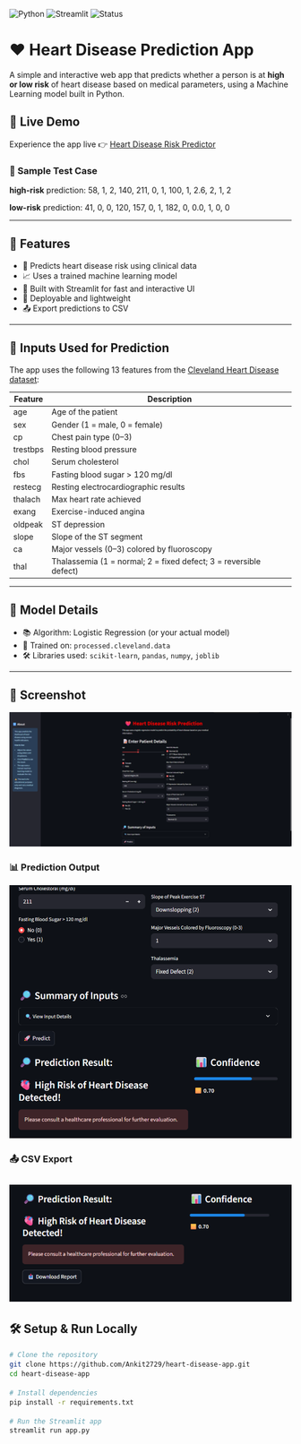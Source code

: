 ![Python](https://img.shields.io/badge/Python-3.10-blue.svg)
![Streamlit](https://img.shields.io/badge/Built%20with-Streamlit-ff69b4.svg)
![Status](https://img.shields.io/badge/Status-Deployed-brightgreen)


# ❤️ Heart Disease Prediction App

A simple and interactive web app that predicts whether a person is at **high or low risk** of heart disease based on medical parameters, using a Machine Learning model built in Python.
## 🚀 Live Demo

Experience the app live 👉 [Heart Disease Risk Predictor](https://heart-disease-app-9tjbz6xoedfgzqbrjaekgs.streamlit.app/)

### 🧪 Sample Test Case

**high-risk** prediction:
58, 1, 2, 140, 211, 0, 1, 100, 1, 2.6, 2, 1, 2

**low-risk** prediction:
41, 0, 0, 120, 157, 0, 1, 182, 0, 0.0, 1, 0, 0

---

## 🚀 Features

- 🔢 Predicts heart disease risk using clinical data
- 📈 Uses a trained machine learning model
- 🧠 Built with Streamlit for fast and interactive UI
- 💾 Deployable and lightweight
- 📤 Export predictions to CSV

---

## 🧪 Inputs Used for Prediction

The app uses the following 13 features from the [Cleveland Heart Disease dataset](https://archive.ics.uci.edu/ml/datasets/heart+Disease):

| Feature | Description |
|--------|-------------|
| age | Age of the patient |
| sex | Gender (1 = male, 0 = female) |
| cp | Chest pain type (0–3) |
| trestbps | Resting blood pressure |
| chol | Serum cholesterol |
| fbs | Fasting blood sugar > 120 mg/dl |
| restecg | Resting electrocardiographic results |
| thalach | Max heart rate achieved |
| exang | Exercise-induced angina |
| oldpeak | ST depression |
| slope | Slope of the ST segment |
| ca | Major vessels (0–3) colored by fluoroscopy |
| thal | Thalassemia (1 = normal; 2 = fixed defect; 3 = reversible defect) |

---

## 🤖 Model Details

- 📚 Algorithm: Logistic Regression (or your actual model)
- 🧠 Trained on: `processed.cleveland.data`
- 🛠 Libraries used: `scikit-learn`, `pandas`, `numpy`, `joblib`

---

## 📸 Screenshot

![App Screenshot](s_lit.png) 
### 📊 Prediction Output
![Prediction Result](s_lit2.png)

### 📤 CSV Export
![Export Button](s_lit4.png)
---

## 🛠 Setup & Run Locally

```bash
# Clone the repository
git clone https://github.com/Ankit2729/heart-disease-app.git
cd heart-disease-app

# Install dependencies
pip install -r requirements.txt

# Run the Streamlit app
streamlit run app.py
